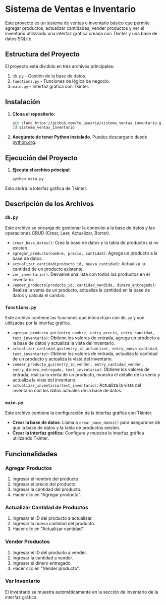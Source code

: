 # Sistema de Ventas e Inventario

Este proyecto es un sistema de ventas e inventario básico que permite agregar productos, actualizar cantidades, vender productos y ver el inventario utilizando una interfaz gráfica creada con Tkinter y una base de datos SQLite.

## Estructura del Proyecto

El proyecto está dividido en tres archivos principales:

1. `db.py` - Gestión de la base de datos.
2. `functions.py` - Funciones de lógica de negocio.
3. `main.py` - Interfaz gráfica con Tkinter.

## Instalación

1. **Clona el repositorio**:
    ```bash
    git clone https://github.com/tu_usuario/sistema_ventas_inventario.git
    cd sistema_ventas_inventario
    ```

2. **Asegúrate de tener Python instalado**. Puedes descargarlo desde [python.org](https://www.python.org/).

## Ejecución del Proyecto

1. **Ejecuta el archivo principal**:
    ```bash
    python main.py
    ```

Esto abrirá la interfaz gráfica de Tkinter.

## Descripción de los Archivos

### `db.py`

Este archivo se encarga de gestionar la conexión a la base de datos y las operaciones CRUD (Crear, Leer, Actualizar, Borrar).

- `crear_base_datos()`: Crea la base de datos y la tabla de productos si no existen.
- `agregar_producto(nombre, precio, cantidad)`: Agrega un producto a la base de datos.
- `actualizar_cantidad(producto_id, nueva_cantidad)`: Actualiza la cantidad de un producto existente.
- `ver_inventario()`: Devuelve una lista con todos los productos en el inventario.
- `vender_producto(producto_id, cantidad_vendida, dinero_entregado)`: Realiza la venta de un producto, actualiza la cantidad en la base de datos y calcula el cambio.

### `functions.py`

Este archivo contiene las funciones que interactúan con `db.py` y son utilizadas por la interfaz gráfica.

- `agregar_producto_gui(entry_nombre, entry_precio, entry_cantidad, text_inventario)`: Obtiene los valores de entrada, agrega un producto a la base de datos y actualiza la vista del inventario.
- `actualizar_cantidad_gui(entry_id_actualizar, entry_nueva_cantidad, text_inventario)`: Obtiene los valores de entrada, actualiza la cantidad de un producto y actualiza la vista del inventario.
- `vender_producto_gui(entry_id_vender, entry_cantidad_vender, entry_dinero_entregado, text_inventario)`: Obtiene los valores de entrada, realiza la venta de un producto, muestra el detalle de la venta y actualiza la vista del inventario.
- `actualizar_inventario(text_inventario)`: Actualiza la vista del inventario con los datos actuales de la base de datos.

### `main.py`

Este archivo contiene la configuración de la interfaz gráfica con Tkinter.

- **Crear la base de datos**: Llama a `crear_base_datos()` para asegurarse de que la base de datos y la tabla de productos existen.
- **Crear la interfaz gráfica**: Configura y muestra la interfaz gráfica utilizando Tkinter.

## Funcionalidades

### Agregar Productos

1. Ingresar el nombre del producto.
2. Ingresar el precio del producto.
3. Ingresar la cantidad del producto.
4. Hacer clic en "Agregar producto".

### Actualizar Cantidad de Productos

1. Ingresar el ID del producto a actualizar.
2. Ingresar la nueva cantidad del producto.
3. Hacer clic en "Actualizar cantidad".

### Vender Productos

1. Ingresar el ID del producto a vender.
2. Ingresar la cantidad a vender.
3. Ingresar el dinero entregado.
4. Hacer clic en "Vender producto".

### Ver Inventario

El inventario se muestra automáticamente en la sección de inventario de la interfaz gráfica.




